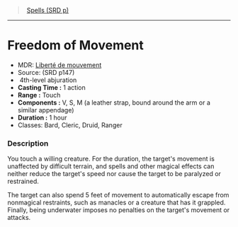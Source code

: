 ﻿---
!SpellItem
Family: SpellVO
Name: Freedom of Movement
AltName: '[Liberté de mouvement](hd_spells_liberte_de_mouvement.md)'
Type: abjuration
Level: 4
CastingTime: 1 action
Range: Touch
Components: V, S, M (a leather strap, bound around the arm or a similar appendage)
Duration: 1 hour
Classes: Bard, Cleric, Druid, Ranger
Source: (SRD p147)
Id: spells_vo.md#freedom-of-movement
ParentLink: spells_vo.md#spells-srd-p
ParentName: Spells (SRD p)
NameLevel: 1
Attributes: {}
---
> [Spells (SRD p)](srd_spells.md)

---

# Freedom of Movement

- MDR: [Liberté de mouvement](hd_spells_liberte_de_mouvement.md)
- Source: (SRD p147)
-  4th-level abjuration
- **Casting Time :** 1 action
- **Range :** Touch
- **Components :** V, S, M (a leather strap, bound around the arm or a similar appendage)
- **Duration :** 1 hour
- Classes: Bard, Cleric, Druid, Ranger

### Description

You touch a willing creature. For the duration, the target's movement is unaffected by difficult terrain, and spells and other magical effects can neither reduce the target's speed nor cause the target to be paralyzed or restrained.

The target can also spend 5 feet of movement to automatically escape from nonmagical restraints, such as manacles or a creature that has it grappled. Finally, being underwater imposes no penalties on the target's movement or attacks.

